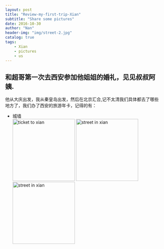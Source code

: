 ```yaml
---
layout: post
title: "Review-my-first-trip-Xian"
subtitle: "Share some pictures"
date: 2016-10-30
author: "Nan"
header-img: "img/street-2.jpg"
catalog: true
tags:
    - Xian
    - pictures
    - us
---
```


## 和超哥第一次去西安参加他姐姐的婚礼，见见叔叔阿姨.

他从大庆出发，我从秦皇岛出发，然后在北京汇合,记不太清我们具体都去了哪些地方了，我们办了西安的旅游年卡，记得的有：
- 城墙
    <div class="container-fluid">
        <div class="row">
            <img src="https://rawgithub.com/mushroommie/images/master/Xian/ticket.jpg" class="img-responsive" style="height:200px" alt="ticket to xian">
            <img src="https://rawgithub.com/mushroommie/images/master/Xian/street-1.jpg" class="img-responsive" style="height:200px" alt="street in xian"><img src="https://rawgithub.com/mushroommie/images/master/Xian/street-3.jpg" class="img-responsive" style="height:200px" alt="street in xian">
        </div>
    </div>




